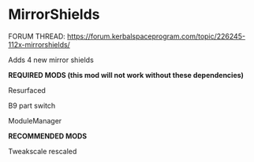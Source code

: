 # MirrorShields

FORUM THREAD: https://forum.kerbalspaceprogram.com/topic/226245-112x-mirrorshields/ 

Adds 4 new mirror shields 

**REQUIRED MODS (this mod will not work without these dependencies)**

  Resurfaced
  
  B9 part switch
  
  ModuleManager
  


  

**RECOMMENDED MODS**

  Tweakscale rescaled 
